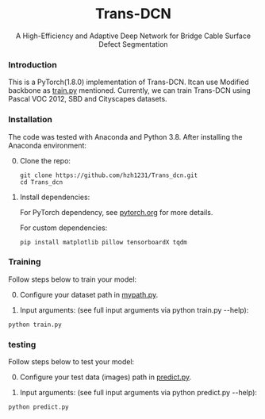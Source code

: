   <h1 align="center">
  Trans-DCN
</h1>
<p align="center">
  A High-Efficiency and Adaptive Deep Network for Bridge Cable Surface Defect Segmentation
</p>

### Introduction
This is a PyTorch(1.8.0) implementation of Trans-DCN. Itcan use Modified backbone as [train.py](https://github.com/hzh1231/Trans_dcn/blob/master/train.py) mentioned. Currently, we can train Trans-DCN using Pascal VOC 2012, SBD and Cityscapes datasets.

### Installation
The code was tested with Anaconda and Python 3.8. After installing the Anaconda environment:

0. Clone the repo:
    ```Shell
    git clone https://github.com/hzh1231/Trans_dcn.git
    cd Trans_dcn
    ```

1. Install dependencies:

    For PyTorch dependency, see [pytorch.org](https://pytorch.org/) for more details.

    For custom dependencies:
    ```Shell
    pip install matplotlib pillow tensorboardX tqdm
    ```

### Training
Follow steps below to train your model:

0. Configure your dataset path in [mypath.py](https://github.com/hzh1231/Trans_dcn/blob/master/mypath.py).

1. Input arguments: (see full input arguments via python train.py --help):
  ```Shell
python train.py
 ```

### testing
Follow steps below to test your model:

0. Configure your test data (images) path in [predict.py](https://github.com/hzh1231/Trans_dcn/blob/master/predict.py).

1. Input arguments: (see full input arguments via python predict.py --help):
  ```Shell
python predict.py
 ```


